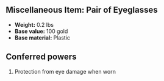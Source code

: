 ## Miscellaneous Item: Pair of Eyeglasses

- **Weight:** 0.2 lbs
- **Base value:** 100 gold
- **Base material:** Plastic

## Conferred powers

1. Protection from eye damage when worn

